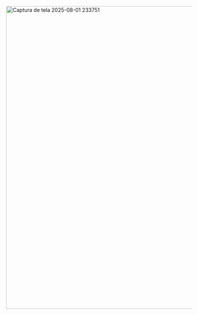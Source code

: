 <img width="1719" height="821" alt="Captura de tela 2025-08-01 233751" src="https://github.com/user-attachments/assets/fd7080d8-4b1a-42d4-bda1-d06be4a8c922" />
